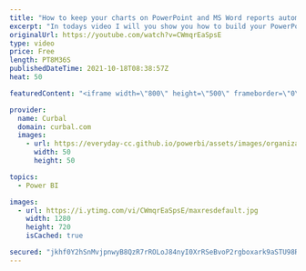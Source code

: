 ```yaml
---
title: "How to keep your charts on PowerPoint and MS Word reports automatically updated!! | Power BI, Excel"
excerpt: "In todays video I will you show you how to build your PowerPoint and Word reports so your charts will update automatically!!!  The data-witches blog: https://data-witches.com/2021/02/23/automatically-updating-word-or-powerpoint-with-power-bi-data/  Chapters: 00:00 intro 00:20 Proper credit to the data"
originalUrl: https://youtube.com/watch?v=CWmqrEaSpsE
type: video
price: Free
length: PT8M36S
publishedDateTime: 2021-10-18T08:38:57Z
heat: 50

featuredContent: "<iframe width=\"800\" height=\"500\" frameborder=\"0\" src=\"https://www.youtube.com/embed/CWmqrEaSpsE\" allow=\"accelerometer; autoplay; encrypted-media; gyroscope; picture-in-picture\" allowfullscreen></iframe>"

provider:
  name: Curbal
  domain: curbal.com
  images:
    - url: https://everyday-cc.github.io/powerbi/assets/images/organizations/curbal.com-50x50.jpg
      width: 50
      height: 50

topics:
  - Power BI

images:
  - url: https://i.ytimg.com/vi/CWmqrEaSpsE/maxresdefault.jpg
    width: 1280
    height: 720
    isCached: true

secured: "jkhf0Y2hSnMvjpnwyB8QzR7rROLoJ84nyI0XrRSeBvoP2rgboxark9aSTU98RUoGFWMYouOiFcFc/MFrSN4njYY0BGLOsxUHnzB4qjRG0xGfGOTwLg0TgbmdH7hb+w266jY8CscYREQ1iCgg8UbuDIRDZopzMaceaqtaifDe37oKaSzfEtK3iwHJEtiqzdj4PLgASKf8YRqtRcf0AB3gHagS1vmJWUiQe+qNnpsoykmUB8M6uFmuzndGBhwXQIzFR6FI/feFdrK+RBVwcSkyFnoup9gIGmlvdb5LzMgo0G1V1k90UEoLx8CJfHMIphk0XVQAL400NTDl++a+lUM5Tqubq6aRZy8vH1ht+vlaBrbVbJi+09atng6EQppl5nsi9U50QZ1VXXHq9dDWaj8uizKf78t/l8ag1Qqkk8UQ9WA=;lmbF7D95PSI8CaXmV+z4Aw=="
---
```



